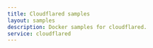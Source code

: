 ```yaml
---
title: Cloudflared samples
layout: samples
description: Docker samples for cloudflared.
service: cloudflared
---
```


